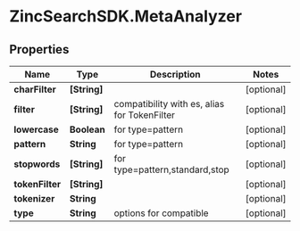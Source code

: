 # ZincSearchSDK.MetaAnalyzer

## Properties

Name | Type | Description | Notes
------------ | ------------- | ------------- | -------------
**charFilter** | **[String]** |  | [optional] 
**filter** | **[String]** | compatibility with es, alias for TokenFilter | [optional] 
**lowercase** | **Boolean** | for type&#x3D;pattern | [optional] 
**pattern** | **String** | for type&#x3D;pattern | [optional] 
**stopwords** | **[String]** | for type&#x3D;pattern,standard,stop | [optional] 
**tokenFilter** | **[String]** |  | [optional] 
**tokenizer** | **String** |  | [optional] 
**type** | **String** | options for compatible | [optional] 


